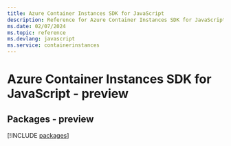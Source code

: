 ```yaml
---
title: Azure Container Instances SDK for JavaScript
description: Reference for Azure Container Instances SDK for JavaScript
ms.date: 02/07/2024
ms.topic: reference
ms.devlang: javascript
ms.service: containerinstances
---
```

# Azure Container Instances SDK for JavaScript - preview
## Packages - preview
[!INCLUDE [packages](container-instances-index.md)]